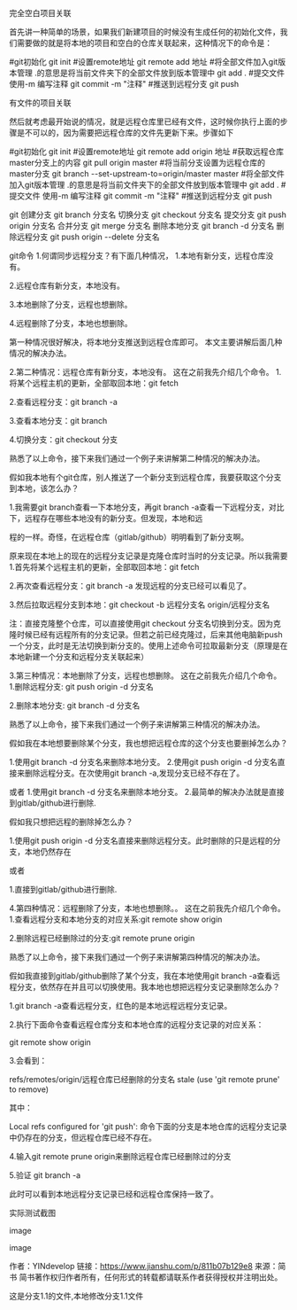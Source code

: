 完全空白项目关联

首先讲一种简单的场景，如果我们新建项目的时候没有生成任何的初始化文件，我们需要做的就是将本地的项目和空白的仓库关联起来，这种情况下的命令是：

#git初始化
git init
#设置remote地址
git remote add 地址
#将全部文件加入git版本管理 .的意思是将当前文件夹下的全部文件放到版本管理中
git add .
#提交文件 使用-m 编写注释
git commit -m "注释"
#推送到远程分支
git push

有文件的项目关联

然后就考虑最开始说的情况，就是远程仓库里已经有文件，这时候你执行上面的步骤是不可以的，因为需要把远程仓库的文件先更新下来。步骤如下

#git初始化
git init
#设置remote地址
git remote add  origin 地址
#获取远程仓库master分支上的内容
git pull origin master
#将当前分支设置为远程仓库的master分支
git branch --set-upstream-to=origin/master master
#将全部文件加入git版本管理 .的意思是将当前文件夹下的全部文件放到版本管理中
git add .
#提交文件 使用-m 编写注释
git commit -m "注释"
#推送到远程分支
git push


git 创建分支
git branch 分支名
切换分支
git checkout 分支名
提交分支
git push origin 分支名
合并分支
git merge 分支名
删除本地分支
git branch -d 分支名
删除远程分支
git push origin --delete 分支名 


git命令
1.何谓同步远程分支？有下面几种情况，
1.本地有新分支，远程仓库没有。
    
2.远程仓库有新分支，本地没有。

3.本地删除了分支，远程也想删除。

4.远程删除了分支，本地也想删除。

第一种情况很好解决，将本地分支推送到远程仓库即可。
本文主要讲解后面几种情况的解决办法。

2.第二种情况：远程仓库有新分支，本地没有。
这在之前我先介绍几个命令。
1.将某个远程主机的更新，全部取回本地：git fetch

2.查看远程分支：git branch -a

3.查看本地分支：git branch

4.切换分支：git checkout 分支

熟悉了以上命令，接下来我们通过一个例子来讲解第二种情况的解决办法。

假如我本地有个git仓库，别人推送了一个新分支到远程仓库，我要获取这个分支到本地，该怎么办？

1.我需要git branch查看一下本地分支，再git branch -a查看一下远程分支，对比下，远程存在哪些本地没有的新分支。但发现，本地和远

程的一样。奇怪，在远程仓库（gitlab/github）明明看到了新分支啊。 

原来现在本地上的现在的远程分支记录是克隆仓库时当时的分支记录。所以我需要
1.首先将某个远程主机的更新，全部取回本地：git fetch

2.再次查看远程分支：git branch -a 发现远程的分支已经可以看见了。

3.然后拉取远程分支到本地：git checkout -b 远程分支名 origin/远程分支名

注：直接克隆整个仓库，可以直接使用git checkout 分支名切换到分支。因为克隆时候已经有远程所有的分支记录。但若之前已经克隆过，后来其他电脑新push一个分支，此时是无法切换到新分支的。使用上述命令可拉取最新分支（原理是在本地新建一个分支和远程分支关联起来）

3.第三种情况：本地删除了分支，远程也想删除。
这在之前我先介绍几个命令。
1.删除远程分支: git push origin -d 分支名

2.删除本地分支: git branch -d 分支名

熟悉了以上命令，接下来我们通过一个例子来讲解第三种情况的解决办法。

假如我在本地想要删除某个分支，我也想把远程仓库的这个分支也要删掉怎么办？

1.使用git branch -d 分支名来删除本地分支。
2.使用git push origin -d 分支名直接来删除远程分支。在次使用git branch -a,发现分支已经不存在了。

或者
1.使用git branch -d 分支名来删除本地分支。
2.最简单的解决办法就是直接到gitlab/github进行删除.


假如我只想把远程的删除掉怎么办？

1.使用git push origin -d 分支名直接来删除远程分支。此时删除的只是远程的分支，本地仍然存在

或者

1.直接到gitlab/github进行删除.


4.第四种情况：远程删除了分支，本地也想删除。。
这在之前我先介绍几个命令。
1.查看远程分支和本地分支的对应关系:git remote show origin  

2.删除远程已经删除过的分支:git remote prune origin

熟悉了以上命令，接下来我们通过一个例子来讲解第四种情况的解决办法。

假如我直接到gitlab/github删除了某个分支，我在本地使用git branch -a查看远程分支，依然存在并且可以切换使用。我本地也想把远程分支记录删除怎么办？

1.git branch -a查看远程分支，红色的是本地远程远程分支记录。

2.执行下面命令查看远程仓库分支和本地仓库的远程分支记录的对应关系：

  git remote show origin  

3.会看到：
 
 refs/remotes/origin/远程仓库已经删除的分支名              stale (use 'git remote prune' to remove)

 其中：

 Local refs configured for 'git push':  命令下面的分支是本地仓库的远程分支记录中仍存在的分支，但远程仓库已经不存在。

4.输入git remote prune origin来删除远程仓库已经删除过的分支

5.验证 git branch -a

  此时可以看到本地远程分支记录已经和远程仓库保持一致了。


实际测试截图






image






image

作者：YINdevelop
链接：https://www.jianshu.com/p/811b07b129e8
来源：简书
简书著作权归作者所有，任何形式的转载都请联系作者获得授权并注明出处。


这是分支1.1的文件,本地修改分支1.1文件
